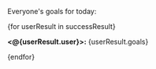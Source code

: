 Everyone's goals for today:

{for userResult in successResult}

**<@{userResult.user}>:** {userResult.goals}  

{endfor}